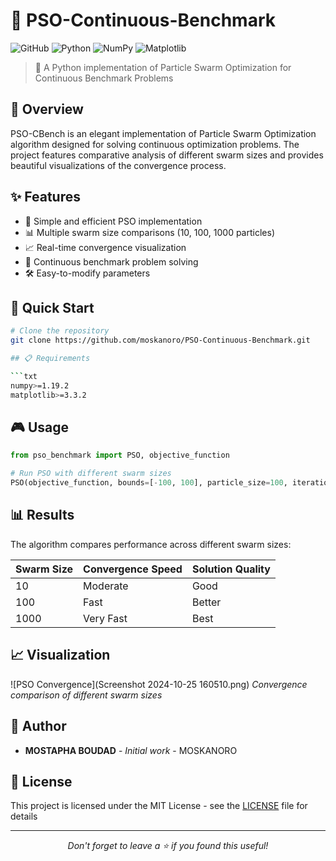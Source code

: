 # 🌟 PSO-Continuous-Benchmark

![GitHub](https://img.shields.io/github/license/yourusername/PSO-CBench)
![Python](https://img.shields.io/badge/python-v3.7+-blue.svg)
![NumPy](https://img.shields.io/badge/numpy-v1.19.2-green.svg)
![Matplotlib](https://img.shields.io/badge/matplotlib-v3.3.2-orange.svg)

> 🚀 A Python implementation of Particle Swarm Optimization for Continuous Benchmark Problems

## 📖 Overview

PSO-CBench is an elegant implementation of Particle Swarm Optimization algorithm designed for solving continuous optimization problems. The project features comparative analysis of different swarm sizes and provides beautiful visualizations of the convergence process.

## ✨ Features

- 🔋 Simple and efficient PSO implementation
- 📊 Multiple swarm size comparisons (10, 100, 1000 particles)
- 📈 Real-time convergence visualization
- 🎯 Continuous benchmark problem solving
- 🛠️ Easy-to-modify parameters

## 🚀 Quick Start

```bash
# Clone the repository
git clone https://github.com/moskanoro/PSO-Continuous-Benchmark.git

## 📋 Requirements

```txt
numpy>=1.19.2
matplotlib>=3.3.2
```

## 🎮 Usage

```python
from pso_benchmark import PSO, objective_function

# Run PSO with different swarm sizes
PSO(objective_function, bounds=[-100, 100], particle_size=100, iterations=20)
```

## 📊 Results

The algorithm compares performance across different swarm sizes:

| Swarm Size | Convergence Speed | Solution Quality |
|------------|------------------|------------------|
| 10         | Moderate         | Good            |
| 100        | Fast            | Better          |
| 1000       | Very Fast       | Best            |

## 📈 Visualization

![PSO Convergence](Screenshot 2024-10-25 160510.png)
*Convergence comparison of different swarm sizes*

## 👥 Author

- **MOSTAPHA BOUDAD** - *Initial work* - MOSKANORO

## 📜 License

This project is licensed under the MIT License - see the [LICENSE](LICENSE) file for details

---
<p align="center">
  <i>Don't forget to leave a ⭐ if you found this useful!</i>
</p>
